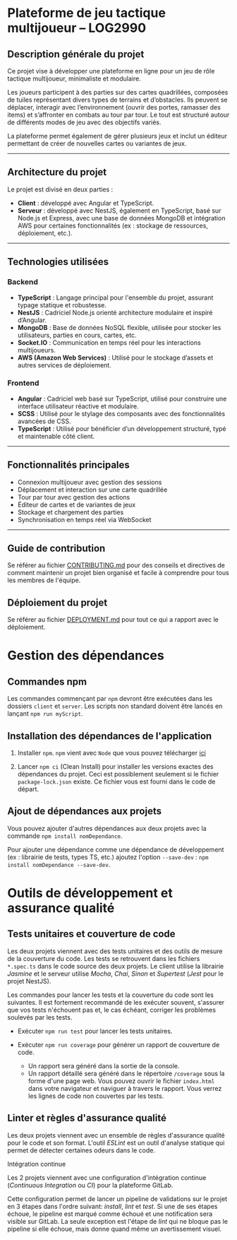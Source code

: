 # Plateforme de jeu tactique multijoueur – LOG2990

## Description générale du projet

Ce projet vise à développer une plateforme en ligne pour un jeu de rôle tactique multijoueur, minimaliste et modulaire.

Les joueurs participent à des parties sur des cartes quadrillées, composées de tuiles représentant divers types de terrains et d’obstacles. Ils peuvent se déplacer, interagir avec l’environnement (ouvrir des portes, ramasser des items) et s’affronter en combats au tour par tour. Le tout est structuré autour de différents modes de jeu avec des objectifs variés.

La plateforme permet également de gérer plusieurs jeux et inclut un éditeur permettant de créer de nouvelles cartes ou variantes de jeux.

---

## Architecture du projet

Le projet est divisé en deux parties :

- **Client** : développé avec Angular et TypeScript.
- **Serveur** : développé avec NestJS, également en TypeScript, basé sur Node.js et Express, avec une base de données MongoDB et intégration AWS pour certaines fonctionnalités (ex : stockage de ressources, déploiement, etc.).

---

## Technologies utilisées

### Backend

- **TypeScript** : Langage principal pour l'ensemble du projet, assurant typage statique et robustesse.
- **NestJS** : Cadriciel Node.js orienté architecture modulaire et inspiré d’Angular.
- **MongoDB** : Base de données NoSQL flexible, utilisée pour stocker les utilisateurs, parties en cours, cartes, etc.
- **Socket.IO** : Communication en temps réel pour les interactions multijoueurs.
- **AWS (Amazon Web Services)** : Utilisé pour le stockage d’assets et autres services de déploiement.

### Frontend

- **Angular** : Cadriciel web basé sur TypeScript, utilisé pour construire une interface utilisateur réactive et modulaire.
- **SCSS** : Utilisé pour le stylage des composants avec des fonctionnalités avancées de CSS.
- **TypeScript** : Utilisé pour bénéficier d’un développement structuré, typé et maintenable côté client.

---

## Fonctionnalités principales

- Connexion multijoueur avec gestion des sessions
- Déplacement et interaction sur une carte quadrillée
- Tour par tour avec gestion des actions
- Éditeur de cartes et de variantes de jeux
- Stockage et chargement des parties
- Synchronisation en temps réel via WebSocket

---

## Guide de contribution

Se référer au fichier [CONTRIBUTING.md](./CONTRIBUTING.md) pour des conseils et directives de comment maintenir un projet bien organisé et facile à comprendre pour tous les membres de l'équipe.
## Déploiement du projet

Se référer au fichier [DEPLOYMENT.md](DEPLOYMENT.md) pour tout ce qui a rapport avec le déploiement.

# Gestion des dépendances

## Commandes npm

Les commandes commençant par `npm` devront être exécutées dans les dossiers `client` et `server`. Les scripts non standard doivent être lancés en lançant `npm run myScript`.

## Installation des dépendances de l'application

1. Installer `npm`. `npm` vient avec `Node` que vous pouvez télécharger [ici](https://nodejs.org/en/download/)

2. Lancer `npm ci` (Clean Install) pour installer les versions exactes des dépendances du projet. Ceci est possiblement seulement si le fichier `package-lock.json` existe. Ce fichier vous est fourni dans le code de départ.

## Ajout de dépendances aux projets

Vous pouvez ajouter d'autres dépendances aux deux projets avec la commande `npm install nomDependance`.

Pour ajouter une dépendance comme une dépendance de développement (ex : librairie de tests, types TS, etc.) ajoutez l'option `--save-dev` : `npm install nomDependance --save-dev`.

# Outils de développement et assurance qualité

## Tests unitaires et couverture de code

Les deux projets viennent avec des tests unitaires et des outils de mesure de la couverture du code.
Les tests se retrouvent dans les fichiers `*.spec.ts` dans le code source des deux projets. Le client utilise la librairie _Jasmine_ et le serveur utilise _Mocha_, _Chai_, _Sinon_ et _Supertest_ (_Jest_ pour le projet NestJS).

Les commandes pour lancer les tests et la couverture du code sont les suivantes. Il est fortement recommandé de les exécuter souvent, s'assurer que vos tests n'échouent pas et, le cas échéant, corriger les problèmes soulevés par les tests.

-   Exécuter `npm run test` pour lancer les tests unitaires.

-   Exécuter `npm run coverage` pour générer un rapport de couverture de code.
    -   Un rapport sera généré dans la sortie de la console.
    -   Un rapport détaillé sera généré dans le répertoire `/coverage` sous la forme d'une page web. Vous pouvez ouvrir le fichier `index.html` dans votre navigateur et naviguer à travers le rapport. Vous verrez les lignes de code non couvertes par les tests.

## Linter et règles d'assurance qualité

Les deux projets viennent avec un ensemble de règles d'assurance qualité pour le code et son format. L'outil _ESLint_ est un outil d'analyse statique qui permet de détecter certaines odeurs dans le code.

 Intégration continue

Les 2 projets viennent avec une configuration d'intégration continue (_Continuous Integration_ ou _CI_) pour la plateforme GitLab.

Cette configuration permet de lancer un pipeline de validations sur le projet en 3 étapes dans l'ordre suivant: _install_, _lint_ et _test_. Si une de ses étapes échoue, le pipeline est marqué comme échoué et une notification sera visible sur GitLab. La seule exception est l'étape de _lint_ qui ne bloque pas le pipeline si elle échoue, mais donne quand même un avertissement visuel.

